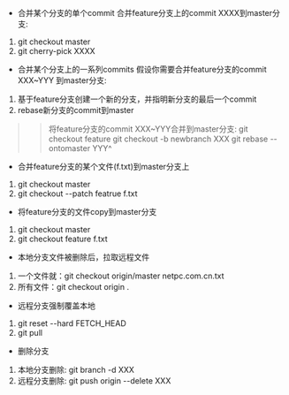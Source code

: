 - 合并某个分支的单个commit
合并feature分支上的commit XXXX到master分支: 
1. git checkout master
2. git cherry-pick XXXX

- 合并某个分支上的一系列commits
假设你需要合并feature分支的commit XXX~YYY 到master分支:
1. 基于feature分支创建一个新的分支，并指明新分支的最后一个commit
2. rebase新分支的commit到master
>>将feature分支的commit XXX~YYY合并到master分支:
>> git checkout feature
>> git checkout -b newbranch XXX
>> git rebase --ontomaster YYY^

- 合并feature分支的某个文件(f.txt)到master分支上
1. git checkout master
2. git checkout --patch featrue f.txt

- 将feature分支的文件copy到master分支
1. git checkout master
2. git checkout feature f.txt

- 本地分支文件被删除后，拉取远程文件
1. 一个文件就：git checkout origin/master netpc.com.cn.txt
2. 所有文件：git checkout origin . 

- 远程分支强制覆盖本地
1. git reset --hard FETCH_HEAD
2. git pull

- 删除分支
1. 本地分支删除: git branch -d XXX
2. 远程分支删除: git push origin --delete XXX